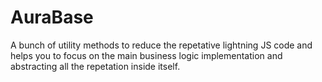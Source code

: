 # AuraBase
A bunch of utility methods to reduce the repetative lightning JS code and helps you to focus on the main business logic implementation and abstracting all the repetation inside itself.